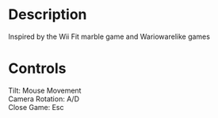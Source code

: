# Description
Inspired by the Wii Fit marble game and Wariowarelike games
# Controls
Tilt: Mouse Movement<br/>
Camera Rotation: A/D<br/>
Close Game: Esc<br/>

